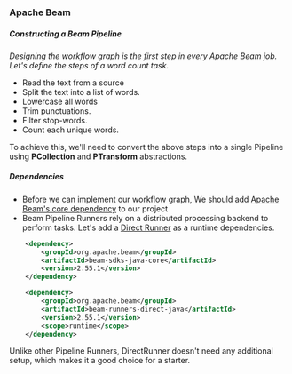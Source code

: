 ### Apache Beam

##### Constructing a Beam Pipeline
_Designing the workflow graph is the first step in every Apache Beam job. Let's define the steps of a word count task._

- Read the text from a source
- Split the text into a list of words.
- Lowercase all words
- Trim punctuations.
- Filter stop-words.
- Count each unique words.

To achieve this, we'll need to convert the above steps into a single Pipeline using **PCollection** and **PTransform** abstractions.

##### Dependencies

- Before we can implement our workflow graph, We should add [Apache Beam's core dependency](https://mvnrepository.com/artifact/org.apache.beam/beam-sdks-java-core) to our project 
- Beam Pipeline Runners rely on a distributed processing backend to perform tasks. Let's add a [Direct Runner](https://mvnrepository.com/artifact/org.apache.beam/beam-runners-direct-java) as a runtime dependencies.

```xml
    <dependency>
        <groupId>org.apache.beam</groupId>
        <artifactId>beam-sdks-java-core</artifactId>
        <version>2.55.1</version>
    </dependency>

    <dependency>
        <groupId>org.apache.beam</groupId>
        <artifactId>beam-runners-direct-java</artifactId>
        <version>2.55.1</version>
        <scope>runtime</scope>
    </dependency>
```

Unlike other Pipeline Runners, DirectRunner doesn't need any additional setup, which makes it a good choice for a starter.

